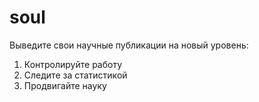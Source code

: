 # soul
Выведите свои научные публикации на новый уровень:
1. Контролируйте работу
2. Следите за статистикой
3. Продвигайте науку
